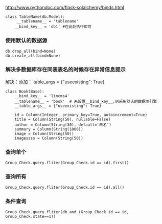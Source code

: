 http://www.pythondoc.com/flask-sqlalchemy/binds.html

```
class TableName(db.Model):
     __tablename__ = 'tablename'
    __bind_key__ = 'db1' #在此处执行即可
```

### 使用默认的数据源

```
db.drop_all(bind=None)
db.create_all(bind=None)
```

### 解决多数据库存在同表表名的时候存在异常信息提示

解决：添加： table_args = {"useexisting": True}

```
class Book(Base):
    __bind_key__ = 'lincms4'
    __tablename__ = 'book'  # 未设置__bind_key__,则采用默认的数据库引擎
    __table_args__ = {"useexisting": True}

    id = Column(Integer, primary_key=True, autoincrement=True)
    title = Column(String(50), nullable=False)
    author = Column(String(30), default='未名')
    summary = Column(String(1000))
    image = Column(String(50))
    imagessss = Column(String(50))
```

### 查询单个

```
Group_Check.query.fliter(Group_Check.id == id).first()
```

### 查询所有
```
Group_Check.query.fliter(Group_Check.id == id).all()
```

### 条件查询
```
Group_Check.query.fliter(db.and_(Group_Check.id == id, Group_Check.state==1))
```


